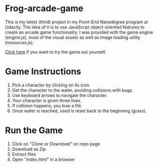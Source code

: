 ﻿﻿﻿﻿﻿﻿Frog-arcade-game===============================This is my latest (third) project in my Front-End Nanodegree program at Udacity. The idea of it is to use JavaScript object-oriented features to create an arcade game functionality. I was provided with the game engine (engine.js), most of the visual assets as well as image loading utility (resources.js).[Click here](https://olhamaslova.github.io/frontend-nanodegree-arcade-game/) if you want to try the game out yourself. Game Instructions===============================1. Pick a character by clicking on its icon.2. Get the character to the water, avoiding collisions with bugs.3. Use keyboard arrows to navigate the character.4. Your character is given three lives.5. If collision happens, you lose a life.6. Once water is reached, used is reset back to the beginning (grass). Run the Game===============================1. Click on "_Clone or Download"_ on repo page2. Download as Zip3. Extract files4. Open "_index.html_" in a browser 